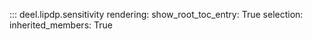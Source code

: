 ::: deel.lipdp.sensitivity
    rendering:
        show_root_toc_entry: True
    selection:
        inherited_members: True